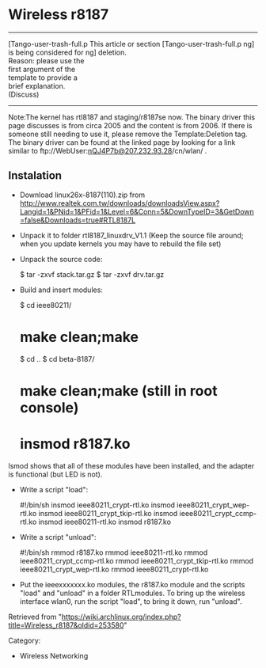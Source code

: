 Wireless r8187
==============

  ------------------------ ------------------------ ------------------------
  [Tango-user-trash-full.p This article or section  [Tango-user-trash-full.p
  ng]                      is being considered for  ng]
                           deletion.                
                           Reason: please use the   
                           first argument of the    
                           template to provide a    
                           brief explanation.       
                           (Discuss)                
  ------------------------ ------------------------ ------------------------

Note:The kernel has rtl8187 and staging/r8187se now. The binary driver
this page discusses is from circa 2005 and the content is from 2006. If
there is someone still needing to use it, please remove the
Template:Deletion tag. The binary driver can be found at the linked page
by looking for a link similar to
ftp://WebUser:nQJ4P7b@207.232.93.28/cn/wlan/ .

Instalation
-----------

-   Download linux26x-8187(110).zip from
    http://www.realtek.com.tw/downloads/downloadsView.aspx?Langid=1&PNid=1&PFid=1&Level=6&Conn=5&DownTypeID=3&GetDown=false&Downloads=true#RTL8187L
-   Unpack it to folder rtl8187_linuxdrv_V1.1 (Keep the source file
    around; when you update kernels you may have to rebuild the file
    set)

-   Unpack the source code:

    $ tar -zxvf stack.tar.gz
    $ tar -zxvf drv.tar.gz

-   Build and insert modules:

    $ cd ieee80211/
    # make clean;make
    $ cd ..
    $ cd beta-8187/
    # make clean;make (still in root console)
    # insmod r8187.ko

lsmod shows that all of these modules have been installed, and the
adapter is functional (but LED is not).

-   Write a script "load":

    #!/bin/sh
    insmod ieee80211_crypt-rtl.ko
    insmod ieee80211_crypt_wep-rtl.ko
    insmod ieee80211_crypt_tkip-rtl.ko
    insmod ieee80211_crypt_ccmp-rtl.ko
    insmod ieee80211-rtl.ko
    insmod r8187.ko

-   Write a script "unload":

    #!/bin/sh
    rmmod r8187.ko
    rmmod ieee80211-rtl.ko
    rmmod ieee80211_crypt_ccmp-rtl.ko
    rmmod ieee80211_crypt_tkip-rtl.ko
    rmmod ieee80211_crypt_wep-rtl.ko
    rmmod ieee80211_crypt-rtl.ko

-   Put the ieeexxxxxxx.ko modules, the r8187.ko module and the scripts
    "load" and "unload" in a folder RTLmodules. To bring up the wireless
    interface wlan0, run the script "load", to bring it down, run
    "unload".

Retrieved from
"https://wiki.archlinux.org/index.php?title=Wireless_r8187&oldid=253580"

Category:

-   Wireless Networking

